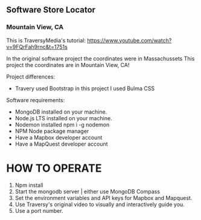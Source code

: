 

## Software Store Locator
### Mountain View, CA
This is TraversyMedia's tutorial:
     https://www.youtube.com/watch?v=9FQrFah9rnc&t=1751s

In the original software project the coordinates were in Massachussets 
This project the coordinates are in Mountain View, CA!

Project differences:

-  Travery used Bootstrap in this project I used Bulma CSS

Software requirements:

-  MongoDB installed on your machine.
-  Node.js LTS installed on your machine.
-  Nodemon installed npm i -g nodemon
-  NPM Node package manager
-  Have a Mapbox developer account
-  Have a MapQuest developer account

# HOW TO OPERATE 

1. Npm install
2. Start the mongodb server | either use MongoDB Compass
3. Set the environment variables and API keys for Mapbox and Mapquest.
4. Use Traversy's original video to visually and interactively guide you.
5. Use a port number.
